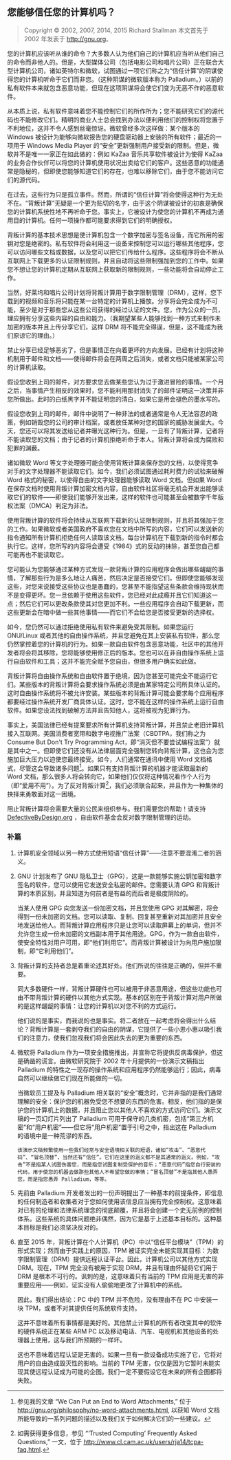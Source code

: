 ## 您能够信任您的计算机吗？

> Copyright © 2002, 2007, 2014, 2015 Richard Stallman 本文首先于 2002 年发表于 <http://gnu.org>。

您的计算机应该听从谁的命令？大多数人认为他们自己的计算机应当听从他们自己的命令而非他人的。但是，大型媒体公司（包括电影公司和唱片公司）正在联合大型计算机公司，诸如英特尔和微软，试图通过一项它们称之为“信任计算”的阴谋使得您的计算机听命于它们而非您。（这种阴谋的微软版本称为 Palladium。）以前的私有软件本来就包含恶意功能，但现在这项阴谋将会使它们变为无恶不作的恶意软件。

从本质上说，私有软件意味着您不能控制它们的所作所为；您不能研究它们的源代码也不能修改它们。精明的商业人士总会找到办法以便利用他们的控制权将您置于不利地位，这并不令人感到丝毫惊讶。微软曾经多次这样做：某个版本的 Windows 被设计为能够向微软报告您的硬盘驱动器上安装的所有软件；最近的一项用于 Windows Media Player 的“安全”更新强制用户接受新的限制。但是，微软并不是唯一一家正在如此做的：例如 KaZaa 音乐共享软件被设计为使得 KaZaa 的业务合作伙伴可以将您的计算机使用状况出卖给它们的客户。这些恶意的功能通常是隐秘的，但即使您能够知道它们的存在，也难以移除它们，由于您不能访问它们的源代码。

在过去，这些行为只是孤立事件。然而，所谓的“信任计算”将会使得这种行为无处不在。“背叛计算”无疑是一个更为贴切的名字，由于这个阴谋被设计的初衷是确保您的计算机系统性地不再听命于您。事实上，它被设计为使您的计算机不再成为通用目的计算机。任何一项操作都可能要求得到它们的明确授权。

背叛计算的基本技术思想是使计算机包含一个数字加密与签名设备，而它所用的密钥对您是绝密的。私有软件将会利用这一设备来控制您可以运行哪些其他程序，您可以访问哪些文档或数据，以及您可以把它们传给什么程序。这些程序将会不断从互联网上下载更多的认证限制规则，并且自动将这些限制强加到您的工作中。如果您不想让您的计算机定期从互联网上获取新的限制规则，一些功能将会自动停止工作。

当然，好莱坞和唱片公司计划将背叛计算用于数字限制管理（DRM），这样，您下载到的视频和音乐将只能在某一台特定的计算机上播放。分享将会完全成为不可能，至少是对于那些您从这些公司获得的经过认证的文件。您，作为公众的一员，理应拥有分享这些内容的自由和能力。（我期望某些人能够找到一种方式来制作未加密的版本并且上传分享它们，这样 DRM 将不能完全得逞，但是，这不能成为我们原谅它的理由。）

禁止分享已经足够恶劣了，但是事情正在向着更坏的方向发展。已经有计划将这种机制用于邮件和文档——使得邮件将会在两周之后消失，或者文档只能被某家公司的计算机读取。

假设您收到上司的邮件，对方要求您去做某些您认为过于激进冒险的事情。一个月之后，当事情产生相反的效果时，您不能利用那封消失了的邮件证明这一决策并非您所做出。此时的白纸黑字并不能证明您的清白，如果它是用会褪色的墨水写的。

假设您收到上司的邮件，邮件中说明了一种非法的或者通常是令人无法容忍的政策，例如销毁您的公司的审计档案，或者放任某种对您的国家的威胁发展坐大。今天，您还可以将其发送给记者并曝光这种行为。但是，一旦有了背叛计算，记者将不能读取您的文档；由于记者的计算机拒绝听命于本人。背叛计算将会成为腐败和犯罪的渊薮。

诸如微软 Word 等文字处理器可能会使用背叛计算来保存您的文档，以使得竞争对手的文字处理器不能读取它们。如今，我们必须试图通过耗时费力的试验来破解 Word 格式的秘密，以使得自由的文字处理器能够读取 Word 文档。但如果 Word 在保存文档时使用背叛计算加密文档内容，自由软件社区将毫无机会开发出能够读取它们的软件——即使我们能够开发出来，这样的软件也可能甚至会被数字千年版权法案（DMCA）判定为非法。

使用背叛计算的软件将会持续从互联网下载新的认证限制规则，并且将其强加于您的工作。如果微软或者美国政府不喜欢您在文档中所写的内容，它们可以发送新的指令通知所有计算机拒绝任何人读取该文档。每台计算机在下载到新的指令时都会执行它。这样，您所写的内容将会遭受《1984》式的反动的抹除，甚至您自己都可能再也不能读取它。

您可能认为您能够通过某种方式发现一款背叛计算的应用程序会做出哪些龌龊的事情，了解那些行为是多么地让人痛苦，然后决定是否接受它们。但即使您能够发现这些，对您来说接受这些协议也是愚蠢的，您甚至不能指望这些条款会维持现状而不是变得更坏。您一旦依赖于使用这些软件，您已经对此成瘾并且它们知道这一点；然后它们可以更改条款使其对您更加不利。一些应用程序会自动下载更新，而这些更新会在暗中做一些其他事情——而它们不会给您是否接受更新的选择权。

如今，您仍然可以通过拒绝使用私有软件来避免受其限制。如果您运行 GNU/Linux 或者其他的自由操作系统，并且您避免在其上安装私有软件，那么您仍然掌控着您的计算机的行为。如果一款自由软件包含恶意功能，社区中的其他开发者将会将其移除，您将能够使用修正后的版本。您也可以在非自由操作系统上运行自由软件和工具；这并不能完全赋予您自由，但很多用户确实如此做。

背叛计算将自由操作系统和自由软件置于绝境，因为您甚至可能完全不能运行它们。某些版本的背叛计算将会要求操作系统必须是由某家特定公司所具体认证的。这时自由操作系统将不被允许安装。某些版本的背叛计算可能会要求每个应用程序都要经过操作系统开发厂商具体认证。这时，您不能在这样的操作系统上运行自由软件。如果您设法找到破解方法并且告知他人，这将被视为犯罪行为。

事实上，美国法律已经有提案要求所有计算机支持背叛计算，并且禁止老旧计算机接入互联网。美国消费者宽带和数字电视推广法案（CBDTPA，我们称之为 Consume But Don't Try Programming Act，即“消灭但不要尝试编程法案”）就是其中之一。但即使它们还没有从法律层面完全强制您转向背叛计算，这也会为您施加巨大压力以迫使您最终接受。如今，人们通常在通讯中使用 Word 文档格式，尽管这会导致诸多问题[^1]。如果只有支持背叛计算的机器才能读取最新的 Word 文档，那么很多人将会转向它，如果他们仅仅将这种情况看作个人行为（即“爱用不用”）。为了反对背叛计算[^2]，我们必须联合起来，并且作为一种集体的抉择来勇敢面对这一困境。

阻止背叛计算将会需要大量的公民来组织参与。我们需要您的帮助！请支持 [DefectiveByDesign.org](DefectiveByDesign.org) ，自由软件基金会反对数字限制管理的运动。

### 补篇

1.  计算机安全领域以另一种方式使用短语“信任计算”——注意不要混淆二者的涵义。

2.  GNU 计划发布了 GNU 隐私卫士（GPG），这是一款能够实施公钥加密和数字签名的软件，您可以使用它发送安全私密的邮件。您需要认清 GPG 和背叛计算的本质区别，并且知道为何前者是有益的而后者是极度阴险的。

    当某人使用 GPG 向您发送一份加密文档，并且您使用 GPG 对其解密，将会得到一份未加密的文档。您可以读取、复制、回复甚至重新对其加密并且安全地发送给他人。而背叛计算应用程序只是让您可以读取屏幕上的单词，但并不允许您生成一份未加密的文档副本用于其他用途。GPG，作为一款自由软件，使安全特性对用户可用，即“他们利用它”。而背叛计算被设计为向用户施加限制，即“它利用他们”。

3.  背叛计算的支持者总是着重论述其好处。他们所说的往往是正确的，但并不重要。

    同大多数硬件一样，背叛计算硬件也可以被用于非恶意用途，但这些功能也可由不带背叛计算的硬件以其他方式实现。基本的区别在于背叛计算对用户所做的是这样龌龊的事情：让您的计算机以对您不利的方式运行。

    他们说的是事实，而我说的也是事实。将二者放在一起考虑将会得出什么结论？背叛计算是一套剥夺我们的自由的阴谋，它提供了一些小恩小惠以吸引我们的注意力，使我们忽视我们将会因此失去的更为重要的东西。

4.  微软将 Palladium 作为一项安全措施推出，并宣称它将提供反病毒保护，但这是确凿的谎言。由微软研究院于 2002 年十月提供的一份演示文稿指出 Palladium 的特性之一现存的操作系统和应用程序仍然能够运行；因此，病毒自然可以继续做它们现在所能做的一切。

    当微软员工提及与 Palladium 相关联的“安全”概念时，它并非指的是我们通常理解的安全：保护您的机器免受您不想要的东西的危害。相反，他们指的是保护您的计算机上的数据，并且阻止您以其他人不喜欢的方式访问它们。演示文稿的一页幻灯片列出了 Palladium 可用于保守的几类机密，包括“第三方机密”和“用户机密”——但它将“用户机密”置于引号之中，指出这在 Palladium 的语境中是一种荒谬的东西。

        该演示文稿频繁使用一些我们经常与安全语境相关联的短语，诸如“攻击”、“恶意代码”、“冒名顶替”，当然还有“信任”。它们在这里的涵义都不是其通常的涵义。例如，“攻击”不是指某人试图伤害您，而是指您试图复制受保护的音乐；“恶意代码”指您自行安装的代码，用于使您的机器去做那些其他人不希望您做的事情；“冒名顶替”不是指其他人愚弄您，而是指您愚弄 Palladium，等等。

5.  先前由 Palladium 开发者发出的一份声明提出了一种基本的前提条件，即信息的任何制造者和收集者对于您如何使用该信息应当拥有完全控制权。这意味着对已有的伦理和法律系统理念的彻底颠覆，并且将会创建一个史无前例的控制体系。这些系统的具体问题绝非偶然，因为它是基于上述基本目标的。这种基本目标是我们必须坚决反对的。

6.  直至 2015 年，背叛计算在个人计算机（PC）中以“信任平台模块”（TPM）的形式实现；然而由于实践上的原因，TPM 被证实完全未能实现其目标：为数字限制管理（DRM）提供远程认证平台。因此，计算机公司以其他方式实现 DRM。现在，TPM 完全没有被用于实现 DRM，并且有理由怀疑将它们用于 DRM 是根本不可行的。讽刺的是，这意味着只有当前的 TPM 应用是无害的非重要应用——例如，证实没有人偷偷地更改了计算机中的系统。

    因此，我们得出结论：PC 中的 TPM 并不危险，没有理由不在 PC 中安装一块 TPM，或者不对其提供任何系统软件支持。

    这并不意味着所有事情都是美好的。其他禁止计算机的所有者改变其中的软件的硬件系统正在某些 ARM PC 以及移动电话、汽车、电视机和其他设备的处理器上使用，这与我们所预期的一样坏。

    这也不意味着远程认证是无害的。如果一旦有一款设备成功实施了它，它将对用户的自由造成毁灭性的影响。当前的 TPM 无害，仅仅是因为它暂时未能实现其使远程认证成为可能的企图。我们一定不要假设它在未来的所有企图都将失败。

[^1]: 参见我的文章 “We Can Put an End to Word Attachments,” 位于 <http://gnu.org/philosophy/no-word-attachments.html>, 以获知 Word 文档所能导致的一系列问题的描述以及我们关于如何解决它们的一些建议。

[^2]: 如需获得更多信息，参见 “‘Trusted Computing’ Frequently Asked Questions,” 一文，位于 <http://www.cl.cam.ac.uk/users/rja14/tcpa-faq.html>.
